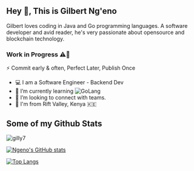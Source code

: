 ## Hey 👋, This is Gilbert Ng'eno

Gilbert loves coding in Java and Go programming languages. A software developer and avid reader, he's very passionate about opensource and blockchain technology.

<!--[![Portfolio Badge](https://img.shields.io/badge/portfolio-web-blue?style=flat&link=ngeno.netlify.app/)](ngeno.netlify.app/) -->
### Work in Progress ⚠️🚧
⚡ Commit early & often, Perfect Later, Publish Once

- 💻  I am a Software Engineer - Backend Dev
- 🌱 I’m currently learning ![GoLang](https://img.shields.io/badge/GoLang-%230095D5.svg?style=for-the-badge&logo=GoLang&logoColor=white)
- 🤔 I’m looking to connect with teams.
-  📍 I'm from Rift Valley, Kenya 🇰🇪
## Some of my Github Stats
<p align=left> <img src=https://komarev.com/ghpvc/?username=gilly7 alt=gilly7 /> </p>

[![Ngeno's GitHub stats](https://github-readme-stats.vercel.app/api?username=gilly7)](https://github.com/gilly7/github-readme-stats)

[![Top Langs](https://github-readme-stats.vercel.app/api/top-langs/?username=gilly7&langs_count=8&layout=compact)](https://github.com/gilly7/github-readme-stats)
<!--
**gilly7/gilly7** is a ✨ _special_ ✨ repository because its `README.md` (this file) appears on your GitHub profile.

Here are some ideas to get you started:

- 🔭 I’m currently working on ...
- 🌱 I’m currently learning ...
- 👯 I’m looking to collaborate on ...
- 🤔 I’m looking for help with ...
- 💬 Ask me about ...
- 📫 How to reach me: ...
- 😄 Pronouns: ...
- ⚡ Fun fact: ...
-->
